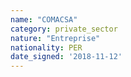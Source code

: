 ```yaml
---
name: "COMACSA"
category: private_sector
nature: "Entreprise"
nationality: PER
date_signed: '2018-11-12'
---
```

    